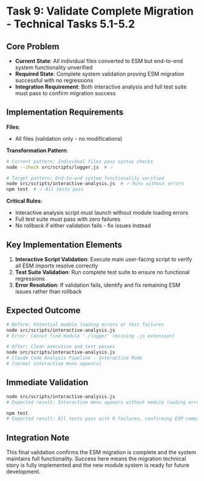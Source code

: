 # Task 9: Validate Complete Migration - Technical Tasks 5.1-5.2

## Core Problem

- **Current State**: All individual files converted to ESM but end-to-end system functionality unverified
- **Required State**: Complete system validation proving ESM migration successful with no regressions
- **Integration Requirement**: Both interactive analysis and full test suite must pass to confirm migration success

## Implementation Requirements

**Files**:
- All files (validation only - no modifications)

**Transformation Pattern**:

```bash
# Current pattern: Individual files pass syntax checks
node --check src/scripts/logger.js  # ✓

# Target pattern: End-to-end system functionality verified
node src/scripts/interactive-analysis.js  # ✓ Runs without errors
npm test  # ✓ All tests pass
```

**Critical Rules**:
- Interactive analysis script must launch without module loading errors
- Full test suite must pass with zero failures
- No rollback if either validation fails - fix issues instead

## Key Implementation Elements

1. **Interactive Script Validation**: Execute main user-facing script to verify all ESM imports resolve correctly
2. **Test Suite Validation**: Run complete test suite to ensure no functional regressions
3. **Error Resolution**: If validation fails, identify and fix remaining ESM issues rather than rollback

## Expected Outcome

```bash
# Before: Potential module loading errors or test failures
node src/scripts/interactive-analysis.js
# Error: Cannot find module './logger' (missing .js extension)

# After: Clean execution and test passes
node src/scripts/interactive-analysis.js
# Claude Code Analysis Pipeline - Interactive Mode
# [normal interactive menu appears]
```

## Immediate Validation

```bash
node src/scripts/interactive-analysis.js
# Expected result: Interactive menu appears without module loading errors

npm test
# Expected result: All tests pass with 0 failures, confirming ESM compatibility
```

## Integration Note

This final validation confirms the ESM migration is complete and the system maintains full functionality. Success here means the migration technical story is fully implemented and the new module system is ready for future development.
